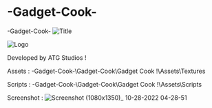 # -Gadget-Cook-
-Gadget-Cook-
![Title](https://user-images.githubusercontent.com/59042408/207005344-1110cc02-033d-412d-aa84-8fbe24598aca.png)

![Logo](https://user-images.githubusercontent.com/59042408/207005372-8e9efc27-57e9-4c94-a1a0-4d73471ecd52.png)

Developed by ATG Studios !

Assets : \-Gadget-Cook-\Gadget-Cook\Gadget Cook !\Assets\Textures

Scripts : \-Gadget-Cook-\Gadget-Cook\Gadget Cook !\Assets\Scripts

Screenshot : 
![Screenshot (1080x1350)_ 10-28-2022 04-28-51](https://user-images.githubusercontent.com/59042408/207005981-a3b3cc1f-d0ba-4970-bd1c-2da7a5ba3f3e.png)
